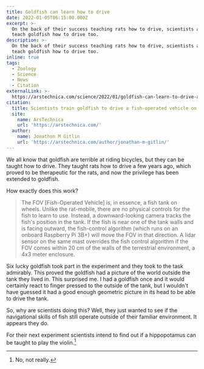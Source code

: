 ```yaml
---
title: Goldfish can learn how to drive
date: 2022-01-05T06:15:00.000Z
excerpt: >-
  On the back of their success teaching rats how to drive, scientists attempt to
  teach goldfish how to drive too.
description: >-
  On the back of their success teaching rats how to drive, scientists attempt to
  teach goldfish how to drive too.
inline: true
tags:
  - Zoology
  - Science
  - News
  - Citation
externalLink: >-
  https://arstechnica.com/science/2022/01/goldfish-can-learn-to-drive-and-navigate-terrestrial-environments/
citation:
  title: Scientists train goldfish to drive a fish-operated vehicle on land
  site:
    name: ArsTechnica
    url: 'https://arstechnica.com/'
  author:
    name: Jonathon M Gitlin
    url: 'https://arstechnica.com/author/jonathan-m-gitlin/'
---
```

We all know that goldfish are terrible at riding bicycles, but they can be taught how to drive. They taught rats how to drive a few years ago, which proved to be therapeutic for the rats, and now the privilege has been extended to goldfish.

How exactly does this work?

> The FOV [Fish-Operated Vehicle] is, in essence, a fish tank on wheels. Unlike the rat-mobile, there are no physical controls for the fish to learn to use. Instead, a downward-looking camera tracks the fish's position in the tank. If the fish is near one of the tank walls and is facing outward, the fish-control algorithm (which runs on an onboard Raspberry Pi 3B+) will move the FOV in that direction. A lidar sensor on the same mast overrides the fish control algorithm if the FOV comes within 20 cm of the walls of the terrestrial environment, a 4x3 meter enclosure.

Six lucky goldfish took part in the experiment and they took to the task admirably. This proved the goldfish had a picture of the world outside the tank they lived in. This surprised me. I had a goldfish once and it would certainly react to finger pressed to the outside of the tank, but I wouldn't have guessed it had a good enough geometric picture in its head to be able to drive the tank.

So, why are scientists doing this? Well, they just wanted to see if the navigational skills of fish still operate outside of their familiar environment. It appears they do.

For their next experiment scientists intend to find out if a hippopotamus can be taught to play the violin.[^1]



[^1]: No, not really.

